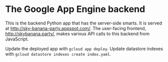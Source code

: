 # The Google App Engine backend

This is the backend Python app that has the server-side smarts. It is served
at <http://sky-banana-party.appspot.com/>. The user-facing frontend,
<http://skybanana.party/>, makes various API calls to this backend from
JavaScript.

Update the deployed app with `gcloud app deploy`. Update datastore indexes
with `gcloud datastore indexes create index.yaml`.
